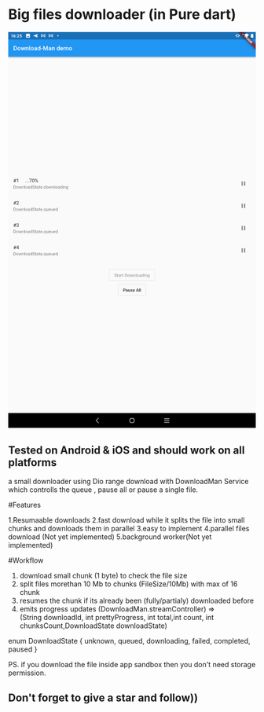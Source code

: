 # Big files downloader (in Pure dart)
![](files/screenshot.png)
## Tested on Android & iOS and should work on all platforms
a small downloader using Dio range download with DownloadMan Service which controlls the queue , pause all or pause a single file.

#Features

1.Resumaable downloads
2.fast download while it splits the file into small chunks and downloads them in parallel
3.easy to implement
4.parallel files download (Not yet implemented)
5.background worker(Not yet implemented)

#Workflow
1. download small chunk (1 byte) to check the file size
2. split files morethan 10 Mb to chunks (FileSize/10Mb) with max of 16 chunk
3. resumes the chunk if its already been (fully/partialy) downloaded before
4. emits progress updates (DownloadMan.streamController) =>  
(String downloadId, int prettyProgress,  int total,int count, int chunksCount,DownloadState downloadState)

enum DownloadState { unknown, queued, downloading, failed, completed, paused }


PS. if you download the file inside app sandbox then you don't need storage permission.
## Don't forget to give a star and follow))


